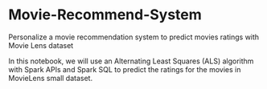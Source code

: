 # Movie-Recommend-System
Personalize a movie recommendation system to predict movies ratings with Movie Lens dataset 


In this notebook, we will use an Alternating Least Squares (ALS) algorithm with Spark APIs and Spark SQL to predict the ratings for the movies in MovieLens small dataset.
